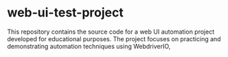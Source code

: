 # web-ui-test-project
This repository contains the source code for a web UI automation project developed for educational purposes.  The project focuses on practicing and demonstrating automation techniques using WebdriverIO,
